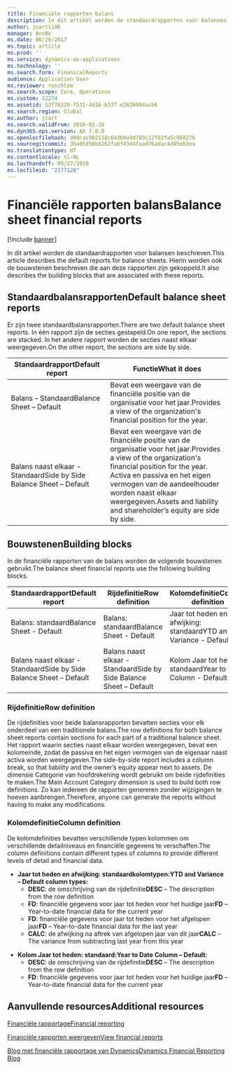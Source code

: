 ```yaml
---
title: Financiële rapporten balans
description: In dit artikel worden de standaardrapporten voor balansen beschreven. Hierin worden ook de bouwstenen beschreven die aan deze rapporten zijn gekoppeld.
author: jcart1106
manager: AnnBe
ms.date: 06/20/2017
ms.topic: article
ms.prod: ''
ms.service: dynamics-ax-applications
ms.technology: ''
ms.search.form: FinanicalReports
audience: Application User
ms.reviewer: roschlom
ms.search.scope: Core, Operations
ms.custom: 12274
ms.assetid: 52f78229-f531-4d16-b337-e2628994acb6
ms.search.region: Global
ms.author: jcart
ms.search.validFrom: 2016-02-28
ms.dyn365.ops.version: AX 7.0.0
ms.openlocfilehash: d9dcac902118c643b9a9d783c12f02fa5c90827b
ms.sourcegitcommit: 3ba95d50b8262fa0f43d4faad76adac4d05eb3ea
ms.translationtype: HT
ms.contentlocale: nl-NL
ms.lasthandoff: 09/27/2019
ms.locfileid: "2177128"
---
```

# <a name="balance-sheet-financial-reports"></a><span data-ttu-id="47bd5-104">Financiële rapporten balans</span><span class="sxs-lookup"><span data-stu-id="47bd5-104">Balance sheet financial reports</span></span>

[!include [banner](../includes/banner.md)]

<span data-ttu-id="47bd5-105">In dit artikel worden de standaardrapporten voor balansen beschreven.</span><span class="sxs-lookup"><span data-stu-id="47bd5-105">This article describes the default reports for balance sheets.</span></span> <span data-ttu-id="47bd5-106">Hierin worden ook de bouwstenen beschreven die aan deze rapporten zijn gekoppeld.</span><span class="sxs-lookup"><span data-stu-id="47bd5-106">It also describes the building blocks that are associated with these reports.</span></span> 

<a name="default-balance-sheet-reports"></a><span data-ttu-id="47bd5-107">Standaardbalansrapporten</span><span class="sxs-lookup"><span data-stu-id="47bd5-107">Default balance sheet reports</span></span>
-----------------------------

<span data-ttu-id="47bd5-108">Er zijn twee standaardbalansrapporten.</span><span class="sxs-lookup"><span data-stu-id="47bd5-108">There are two default balance sheet reports.</span></span> <span data-ttu-id="47bd5-109">In één rapport zijn de secties gestapeld.</span><span class="sxs-lookup"><span data-stu-id="47bd5-109">On one report, the sections are stacked.</span></span> <span data-ttu-id="47bd5-110">In het andere rapport worden de secties naast elkaar weergegeven.</span><span class="sxs-lookup"><span data-stu-id="47bd5-110">On the other report, the sections are side by side.</span></span>

| <span data-ttu-id="47bd5-111">Standaardrapport</span><span class="sxs-lookup"><span data-stu-id="47bd5-111">Default report</span></span>                       | <span data-ttu-id="47bd5-112">Functie</span><span class="sxs-lookup"><span data-stu-id="47bd5-112">What it does</span></span>                                                                                                                           |
|--------------------------------------|----------------------------------------------------------------------------------------------------------------------------------------|
| <span data-ttu-id="47bd5-113">Balans – Standaard</span><span class="sxs-lookup"><span data-stu-id="47bd5-113">Balance Sheet – Default</span></span>              | <span data-ttu-id="47bd5-114">Bevat een weergave van de financiële positie van de organisatie voor het jaar.</span><span class="sxs-lookup"><span data-stu-id="47bd5-114">Provides a view of the organization's financial position for the year.</span></span>                                                                 |
| <span data-ttu-id="47bd5-115">Balans naast elkaar - Standaard</span><span class="sxs-lookup"><span data-stu-id="47bd5-115">Side by Side Balance Sheet – Default</span></span> | <span data-ttu-id="47bd5-116">Bevat een weergave van de financiële positie van de organisatie voor het jaar.</span><span class="sxs-lookup"><span data-stu-id="47bd5-116">Provides a view of the organization's financial position for the year.</span></span> <span data-ttu-id="47bd5-117">Activa en passiva en het eigen vermogen van de aandeelhouder worden naast elkaar weergegeven.</span><span class="sxs-lookup"><span data-stu-id="47bd5-117">Assets and liability and shareholder’s equity are side by side.</span></span> |

## <a name="building-blocks"></a><span data-ttu-id="47bd5-118">Bouwstenen</span><span class="sxs-lookup"><span data-stu-id="47bd5-118">Building blocks</span></span>
<span data-ttu-id="47bd5-119">In de financiële rapporten van de balans worden de volgende bouwstenen gebruikt.</span><span class="sxs-lookup"><span data-stu-id="47bd5-119">The balance sheet financial reports use the following building blocks.</span></span>

| <span data-ttu-id="47bd5-120">Standaardrapport</span><span class="sxs-lookup"><span data-stu-id="47bd5-120">Default report</span></span>                       | <span data-ttu-id="47bd5-121">Rijdefinitie</span><span class="sxs-lookup"><span data-stu-id="47bd5-121">Row definition</span></span>                       | <span data-ttu-id="47bd5-122">Kolomdefinitie</span><span class="sxs-lookup"><span data-stu-id="47bd5-122">Column definition</span></span>             |
|--------------------------------------|--------------------------------------|-------------------------------|
| <span data-ttu-id="47bd5-123">Balans: standaard</span><span class="sxs-lookup"><span data-stu-id="47bd5-123">Balance Sheet - Default</span></span>              | <span data-ttu-id="47bd5-124">Balans: standaard</span><span class="sxs-lookup"><span data-stu-id="47bd5-124">Balance Sheet - Default</span></span>              | <span data-ttu-id="47bd5-125">Jaar tot heden en afwijking: standaard</span><span class="sxs-lookup"><span data-stu-id="47bd5-125">YTD and Variance - Default</span></span>    |
| <span data-ttu-id="47bd5-126">Balans naast elkaar - Standaard</span><span class="sxs-lookup"><span data-stu-id="47bd5-126">Side by Side Balance Sheet – Default</span></span> | <span data-ttu-id="47bd5-127">Balans naast elkaar - Standaard</span><span class="sxs-lookup"><span data-stu-id="47bd5-127">Side by Side Balance Sheet – Default</span></span> | <span data-ttu-id="47bd5-128">Kolom Jaar tot heden: standaard</span><span class="sxs-lookup"><span data-stu-id="47bd5-128">Year to Date Column - Default</span></span> |

### <a name="row-definition"></a><span data-ttu-id="47bd5-129">Rijdefinitie</span><span class="sxs-lookup"><span data-stu-id="47bd5-129">Row definition</span></span>

<span data-ttu-id="47bd5-130">De rijdefinities voor beide balansrapporten bevatten secties voor elk onderdeel van een traditionele balans.</span><span class="sxs-lookup"><span data-stu-id="47bd5-130">The row definitions for both balance sheet reports contain sections for each part of a traditional balance sheet.</span></span> <span data-ttu-id="47bd5-131">Het rapport waarin secties naast elkaar worden weergegeven, bevat een kolomeinde, zodat de passiva en het eigen vermogen van de eigenaar naast activa worden weergegeven.</span><span class="sxs-lookup"><span data-stu-id="47bd5-131">The side-by-side report includes a column break, so that liability and the owner’s equity appear next to assets.</span></span> <span data-ttu-id="47bd5-132">De dimensie Categorie van hoofdrekening wordt gebruikt om beide rijdefinities te maken.</span><span class="sxs-lookup"><span data-stu-id="47bd5-132">The Main Account Category dimension is used to build both row definitions.</span></span> <span data-ttu-id="47bd5-133">Zo kan iedereen de rapporten genereren zonder wijzigingen te hoeven aanbrengen.</span><span class="sxs-lookup"><span data-stu-id="47bd5-133">Therefore, anyone can generate the reports without having to make any modifications.</span></span>

### <a name="column-definition"></a><span data-ttu-id="47bd5-134">Kolomdefinitie</span><span class="sxs-lookup"><span data-stu-id="47bd5-134">Column definition</span></span>

<span data-ttu-id="47bd5-135">De kolomdefinities bevatten verschillende typen kolommen om verschillende detailniveaus en financiële gegevens te verschaffen.</span><span class="sxs-lookup"><span data-stu-id="47bd5-135">The column definitions contain different types of columns to provide different levels of detail and financial data.</span></span>

-   <span data-ttu-id="47bd5-136">**Jaar tot heden en afwijking: standaardkolomtypen:**</span><span class="sxs-lookup"><span data-stu-id="47bd5-136">**YTD and Variance – Default column types:**</span></span>
    -   <span data-ttu-id="47bd5-137">**DESC**: de omschrijving van de rijdefinitie</span><span class="sxs-lookup"><span data-stu-id="47bd5-137">**DESC** – The description from the row definition</span></span>
    -   <span data-ttu-id="47bd5-138">**FD**: financiële gegevens voor jaar tot heden voor het huidige jaar</span><span class="sxs-lookup"><span data-stu-id="47bd5-138">**FD** – Year-to-date financial data for the current year</span></span>
    -   <span data-ttu-id="47bd5-139">**FD**: financiële gegevens voor jaar tot heden voor het afgelopen jaar</span><span class="sxs-lookup"><span data-stu-id="47bd5-139">**FD** – Year-to-date financial data for the last year</span></span>
    -   <span data-ttu-id="47bd5-140">**CALC**: de afwijking na aftrek van afgelopen jaar van dit jaar</span><span class="sxs-lookup"><span data-stu-id="47bd5-140">**CALC** – The variance from subtracting last year from this year</span></span>

<!-- -->

-   <span data-ttu-id="47bd5-141">**Kolom Jaar tot heden: standaard:**</span><span class="sxs-lookup"><span data-stu-id="47bd5-141">**Year to Date Column – Default:**</span></span>
    -   <span data-ttu-id="47bd5-142">**DESC**: de omschrijving van de rijdefinitie</span><span class="sxs-lookup"><span data-stu-id="47bd5-142">**DESC** – The description from the row definition</span></span>
    -   <span data-ttu-id="47bd5-143">**FD**: financiële gegevens voor jaar tot heden voor het huidige jaar</span><span class="sxs-lookup"><span data-stu-id="47bd5-143">**FD** – Year-to-date financial data for the current year</span></span>



<a name="additional-resources"></a><span data-ttu-id="47bd5-144">Aanvullende resources</span><span class="sxs-lookup"><span data-stu-id="47bd5-144">Additional resources</span></span>
--------

[<span data-ttu-id="47bd5-145">Financiële rapportage</span><span class="sxs-lookup"><span data-stu-id="47bd5-145">Financial reporting</span></span>](financial-reporting-getting-started.md)

[<span data-ttu-id="47bd5-146">Financiële rapporten weergeven</span><span class="sxs-lookup"><span data-stu-id="47bd5-146">View financial reports</span></span>](view-financial-reports.md)

[<span data-ttu-id="47bd5-147">Blog met financiële rapportage van Dynamics</span><span class="sxs-lookup"><span data-stu-id="47bd5-147">Dynamics Financial Reporting Blog</span></span>](https://blogs.msdn.com/b/dynamics_financial_reporting/)



